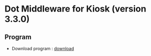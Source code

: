 # Dot Middleware for Kiosk (version 3.3.0)


## Program
- Download program : <a href="dot-middleware-kiosk-3.3.0.zip">download</a>